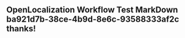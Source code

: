 <properties
ms.topic="hero-topic"
ms.test1="hero-topic"
ms.test2="test"/>

## OpenLocalization Workflow Test MarkDown ba921d7b-38ce-4b9d-8e6c-93588333af2c thanks!
